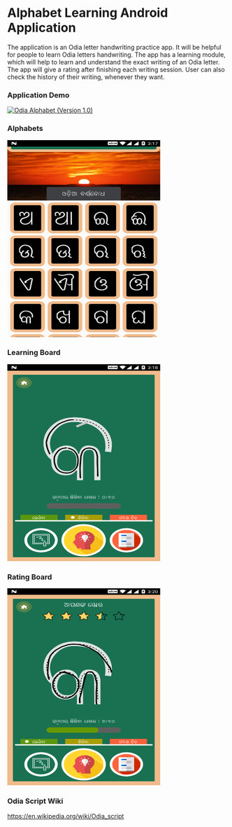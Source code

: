 # Alphabet Learning Android Application

The application is an Odia letter handwriting practice app. It will be helpful for people to learn Odia letters handwriting. The app has a learning module, which will help to learn and understand the exact writing of an Odia letter. The app will give a rating after finishing each writing session. User can also check the history of their writing, whenever they want.

### Application Demo

[![Odia Alphabet (Version 1.0)](https://img.youtube.com/vi/IZtcetrBmAI/0.jpg)](https://www.youtube.com/watch?v=IZtcetrBmAI)

### Alphabets

<img src="/release/app-screenshot/dashboard.png" width="350" height="450" />

### Learning Board

<img src="/release/app-screenshot/learn.png" width="350" height="450" />

### Rating Board

<img src="/release/app-screenshot/user_drawing.png" width="350"  height="450" />

### Odia Script Wiki
https://en.wikipedia.org/wiki/Odia_script
